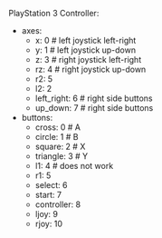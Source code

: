 PlayStation 3 Controller:
* axes:
  * x: 0 # left joystick left-right
  * y: 1 # left joystick up-down
  * z: 3 # right joystick left-right
  * rz: 4 # right joystick up-down
  * r2: 5
  * l2: 2
  * left_right: 6 # right side buttons
  * up_down: 7 # right side buttons
* buttons:
  * cross: 0 # A 
  * circle: 1 # B
  * square: 2 # X
  * triangle: 3 # Y
  * l1: 4 # does not work
  * r1: 5
  * select: 6
  * start: 7
  * controller: 8
  * ljoy: 9
  * rjoy: 10
